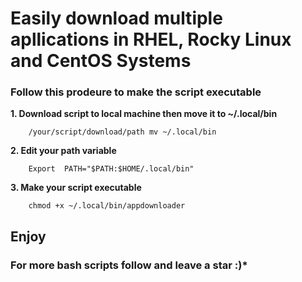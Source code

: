 # **Easily download multiple apllications in RHEL, Rocky Linux and CentOS Systems**


### Follow this prodeure to make the script executable

 **1. Download script to local machine then move it to ~/.local/bin**
```
	/your/script/download/path mv ~/.local/bin
```

**2. Edit your path variable**
```
	Export  PATH="$PATH:$HOME/.local/bin"
```
**3. Make your script executable**
```
	chmod +x ~/.local/bin/appdownloader
```

## **Enjoy**

### **For more bash scripts follow and leave a star :)***

